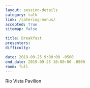 ```yaml
---
layout: session-details
category: talk
link: /catering-menus/
accepted: true
sitemap: false

title: Breakfast
presenters:
difficulty:

date: 2019-09-25 9:00:00 -0500
end_date: 2019-09-25 10:00:00 -0500
room: full
---
```

Rio Vista Pavilion

